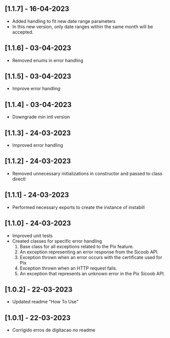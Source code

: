 ## [1.1.7] - 16-04-2023

- Added handling to fit new date range parameters
- In this new version, only date ranges within the same month will be accepted.

## [1.1.6] - 03-04-2023

- Removed enums in error handling

## [1.1.5] - 03-04-2023

- Improve error handling

## [1.1.4] - 03-04-2023

- Downgrade min intl version

## [1.1.3] - 24-03-2023

- Improved error handling

## [1.1.2] - 24-03-2023

- Removed unnecessary initializations in constructor and passed to class directl

## [1.1.1] - 24-03-2023

- Performed necessary exports to create the instance of instabill

## [1.1.0] - 24-03-2023

- Improved unit tests
- Created classes for specific error handling
  1. Base class for all exceptions related to the Pix feature.
  2. An exception representing an error response from the Sicoob API.
  3. Exception thrown when an error occurs with the certificate used for Pix
  4. Exception thrown when an HTTP request fails.
  5. An exception that represents an unknown error in the Pix Sicoob API.

## [1.0.2] - 22-03-2023

- Updated readme "How To Use"

## [1.0.1] - 22-03-2023

- Corrigido erros de digitacao no readme

